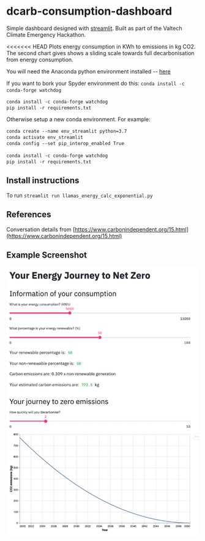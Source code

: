 # dcarb-consumption-dashboard

Simple dashboard designed with [streamlit](https://www.streamlit.io/). Built as part of the Valtech Climate Emergency Hackathon. 

<<<<<<< HEAD
Plots energy consumption in KWh to emissions in kg CO2. The second chart gives shows a sliding scale towards full decarbonisation from energy consumption.  

You will need the Anaconda python environment installed -- [here](https://www.anaconda.com/distribution/#download-section)

If you want to bork your Spyder environment do this: 
`conda install -c conda-forge watchdog`

    conda install -c conda-forge watchdog
    pip install -r requirements.txt

Otherwise setup a new conda environment. For example:

    conda create --name env_streamlit python=3.7
    conda activate env_streamlit
    conda config --set pip_interop_enabled True

    conda install -c conda-forge watchdog
    pip install -r requirements.txt

## Install instructions 
To run `streamlit run llamas_energy_calc_exponential.py`

## References

Conversation details from [https://www.carbonindependent.org/15.html](https://www.carbonindependent.org/15.html)

## Example Screenshot 

![alt text][logo]

[logo]: ./consumption_dashboard.png "Example ouput"